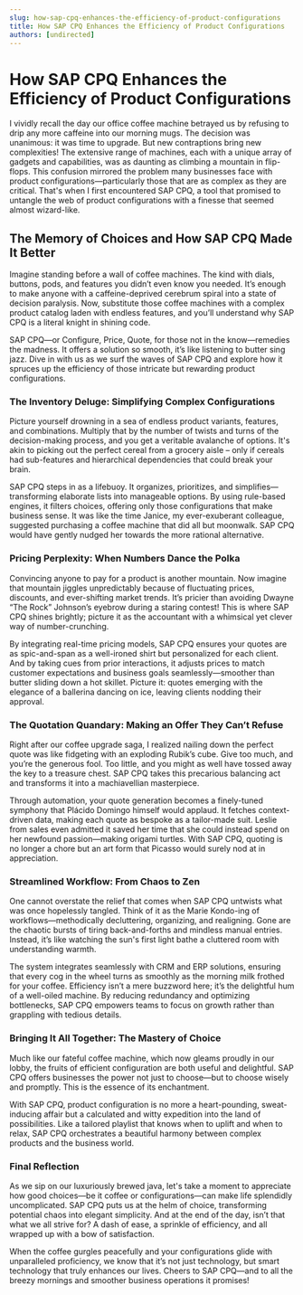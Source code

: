 ```yaml
---
slug: how-sap-cpq-enhances-the-efficiency-of-product-configurations
title: How SAP CPQ Enhances the Efficiency of Product Configurations
authors: [undirected]
---
```



# How SAP CPQ Enhances the Efficiency of Product Configurations

I vividly recall the day our office coffee machine betrayed us by refusing to drip any more caffeine into our morning mugs. The decision was unanimous: it was time to upgrade. But new contraptions bring new complexities! The extensive range of machines, each with a unique array of gadgets and capabilities, was as daunting as climbing a mountain in flip-flops. This confusion mirrored the problem many businesses face with product configurations—particularly those that are as complex as they are critical. That's when I first encountered SAP CPQ, a tool that promised to untangle the web of product configurations with a finesse that seemed almost wizard-like.

## The Memory of Choices and How SAP CPQ Made It Better

Imagine standing before a wall of coffee machines. The kind with dials, buttons, pods, and features you didn’t even know you needed. It’s enough to make anyone with a caffeine-deprived cerebrum spiral into a state of decision paralysis. Now, substitute those coffee machines with a complex product catalog laden with endless features, and you’ll understand why SAP CPQ is a literal knight in shining code.

SAP CPQ—or Configure, Price, Quote, for those not in the know—remedies the madness. It offers a solution so smooth, it’s like listening to butter sing jazz. Dive in with us as we surf the waves of SAP CPQ and explore how it spruces up the efficiency of those intricate but rewarding product configurations.

### The Inventory Deluge: Simplifying Complex Configurations

Picture yourself drowning in a sea of endless product variants, features, and combinations. Multiply that by the number of twists and turns of the decision-making process, and you get a veritable avalanche of options. It's akin to picking out the perfect cereal from a grocery aisle – only if cereals had sub-features and hierarchical dependencies that could break your brain. 

SAP CPQ steps in as a lifebuoy. It organizes, prioritizes, and simplifies—transforming elaborate lists into manageable options. By using rule-based engines, it filters choices, offering only those configurations that make business sense. It was like the time Janice, my ever-exuberant colleague, suggested purchasing a coffee machine that did all but moonwalk. SAP CPQ would have gently nudged her towards the more rational alternative.

### Pricing Perplexity: When Numbers Dance the Polka

Convincing anyone to pay for a product is another mountain. Now imagine that mountain jiggles unpredictably because of fluctuating prices, discounts, and ever-shifting market trends. It’s pricier than avoiding Dwayne “The Rock” Johnson’s eyebrow during a staring contest! This is where SAP CPQ shines brightly; picture it as the accountant with a whimsical yet clever way of number-crunching.

By integrating real-time pricing models, SAP CPQ ensures your quotes are as spic-and-span as a well-ironed shirt but personalized for each client. And by taking cues from prior interactions, it adjusts prices to match customer expectations and business goals seamlessly—smoother than butter sliding down a hot skillet. Picture it: quotes emerging with the elegance of a ballerina dancing on ice, leaving clients nodding their approval.

### The Quotation Quandary: Making an Offer They Can’t Refuse

Right after our coffee upgrade saga, I realized nailing down the perfect quote was like fidgeting with an exploding Rubik’s cube. Give too much, and you’re the generous fool. Too little, and you might as well have tossed away the key to a treasure chest. SAP CPQ takes this precarious balancing act and transforms it into a machiavellian masterpiece.

Through automation, your quote generation becomes a finely-tuned symphony that Plácido Domingo himself would applaud. It fetches context-driven data, making each quote as bespoke as a tailor-made suit. Leslie from sales even admitted it saved her time that she could instead spend on her newfound passion—making origami turtles. With SAP CPQ, quoting is no longer a chore but an art form that Picasso would surely nod at in appreciation.

### Streamlined Workflow: From Chaos to Zen

One cannot overstate the relief that comes when SAP CPQ untwists what was once hopelessly tangled. Think of it as the Marie Kondo-ing of workflows—methodically decluttering, organizing, and realigning. Gone are the chaotic bursts of tiring back-and-forths and mindless manual entries. Instead, it’s like watching the sun's first light bathe a cluttered room with understanding warmth.

The system integrates seamlessly with CRM and ERP solutions, ensuring that every cog in the wheel turns as smoothly as the morning milk frothed for your coffee. Efficiency isn’t a mere buzzword here; it’s the delightful hum of a well-oiled machine. By reducing redundancy and optimizing bottlenecks, SAP CPQ empowers teams to focus on growth rather than grappling with tedious details.

### Bringing It All Together: The Mastery of Choice

Much like our fateful coffee machine, which now gleams proudly in our lobby, the fruits of efficient configuration are both useful and delightful. SAP CPQ offers businesses the power not just to choose—but to choose wisely and promptly. This is the essence of its enchantment.

With SAP CPQ, product configuration is no more a heart-pounding, sweat-inducing affair but a calculated and witty expedition into the land of possibilities. Like a tailored playlist that knows when to uplift and when to relax, SAP CPQ orchestrates a beautiful harmony between complex products and the business world.

### Final Reflection

As we sip on our luxuriously brewed java, let's take a moment to appreciate how good choices—be it coffee or configurations—can make life splendidly uncomplicated. SAP CPQ puts us at the helm of choice, transforming potential chaos into elegant simplicity. And at the end of the day, isn’t that what we all strive for? A dash of ease, a sprinkle of efficiency, and all wrapped up with a bow of satisfaction.

When the coffee gurgles peacefully and your configurations glide with unparalleled proficiency, we know that it’s not just technology, but smart technology that truly enhances our lives. Cheers to SAP CPQ—and to all the breezy mornings and smoother business operations it promises!